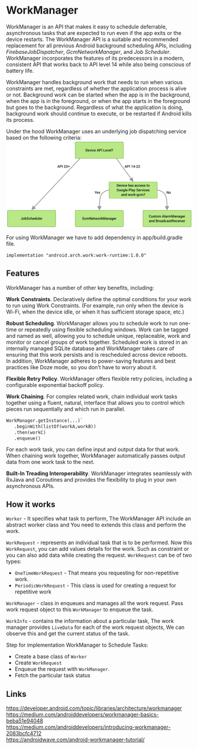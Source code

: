# WorkManager
WorkManager is an API that makes it easy to schedule deferrable, asynchronous tasks that are expected to run even if the app exits or the device restarts. The WorkManager API is a suitable and recommended replacement for all previous Android background scheduling APIs, including *FirebaseJobDispatcher*, *GcmNetworkManager*, and *Job Scheduler*. WorkManager incorporates the features of its predecessors in a modern, consistent API that works back to API level 14 while also being conscious of battery life.

WorkManager handles background work that needs to run when various constraints are met, regardless of whether the application process is alive or not. Background work can be started when the app is in the background, when the app is in the foreground, or when the app starts in the foreground but goes to the background. Regardless of what the application is doing, background work should continue to execute, or be restarted if Android kills its process.

Under the hood WorkManager uses an underlying job dispatching service based on the following criteria:
![](./res/work_manager_criteria.png "Work manager criteria")

For using WorkManager we have to add dependency in app/build.gradle file.
```
implementation "android.arch.work:work-runtime:1.0.0"
```

## Features
WorkManager has a number of other key benefits, including:

**Work Constraints**. Declaratively define the optimal conditions for your work to run using Work Constraints. (For example, run only when the device is Wi-Fi, when the device idle, or when it has sufficient storage space, etc.)

**Robust Scheduling**. WorkManager allows you to schedule work to run one- time or repeatedly using flexible scheduling windows. Work can be tagged and named as well, allowing you to schedule unique, replaceable, work and monitor or cancel groups of work together. Scheduled work is stored in an internally managed SQLite database and WorkManager takes care of ensuring that this work persists and is rescheduled across device reboots. In addition, WorkManager adheres to power-saving features and best practices like Doze mode, so you don’t have to worry about it.

**Flexible Retry Policy**. WorkManager offers flexible retry policies, including a configurable exponential backoff policy.

**Work Chaining**. For complex related work, chain individual work tasks together using a fluent, natural, interface that allows you to control which pieces run sequentially and which run in parallel.
```
WorkManager.getInstance(...)`
   .beginWith(listOf(workA,workB))
   .then(workC)
   .enqueue()
```
For each work task, you can define input and output data for that work. When chaining work together, WorkManager automatically passes output data from one work task to the next.

**Built-In Treading Interoperability**. WorkManager integrates seamlessly with RxJava and Coroutines and provides the flexibility to plug in your own asynchronous APIs.

## How it works
`Worker` - It specifies what task to perform, The WorkManager API include an abstract worker class and You need to extends this class and perform the work.

`WorkRequest` - represents an individual task that is to be performed. Now this `WorkRequest`, you can add values details for the work. Such as constraint or you can also add data while creating the request. `WorkRequest` can be of two types:
- `OneTimeWorkRequest` - That means you requesting for non-repetitive work.
- `PeriodicWorkRequest` - This class is used for creating a request for repetitive work

`WorkManager` - class in enqueues and manages all the work request. Pass work request object to this `WorkManager` to enqueue the task.

`WorkInfo` - contains the information about a particular task, The work manager provides `LiveData` for each of the work request objects, We can observe this and get the current status of the task.

Step for implementation WorkManager to Schedule Tasks:
- Create a base class of `Worker`
- Create `WorkRequest`
- Enqueue the request with `WorkManager`.
- Fetch the particular task status

## Links
https://developer.android.com/topic/libraries/architecture/workmanager  
https://medium.com/androiddevelopers/workmanager-basics-beba51e94048  
https://medium.com/androiddevelopers/introducing-workmanager-2083bcfc4712  
https://androidwave.com/android-workmanager-tutorial/  
